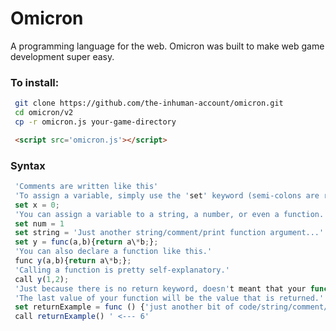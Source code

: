 # Omicron
A programming language for the web.
Omicron was built to make web game development super easy.

### To install:
```bash
 git clone https://github.com/the-inhuman-account/omicron.git
 cd omicron/v2
 cp -r omicron.js your-game-directory
```
```html
 <script src='omicron.js'></script>
```

### Syntax
```javascript
 'Comments are written like this'
 'To assign a variable, simply use the 'set' keyword (semi-colons are required).'
 set x = 0;
 'You can assign a variable to a string, a number, or even a function.'
 set num = 1
 set string = 'Just another string/comment/print function argument...'
 set y = func(a,b){return a\*b;};
 'You can also declare a function like this.'
 func y(a,b){return a\*b;};
 'Calling a function is pretty self-explanatory.'
 call y(1,2);
 'Just because there is no return keyword, doesn't meant that your function cannot return a value.'
 'The last value of your function will be the value that is returned.'
 set returnExample = func () {'just another bit of code/string/comment/print function argument...';6}
 call returnExample() ' <--- 6'
```
